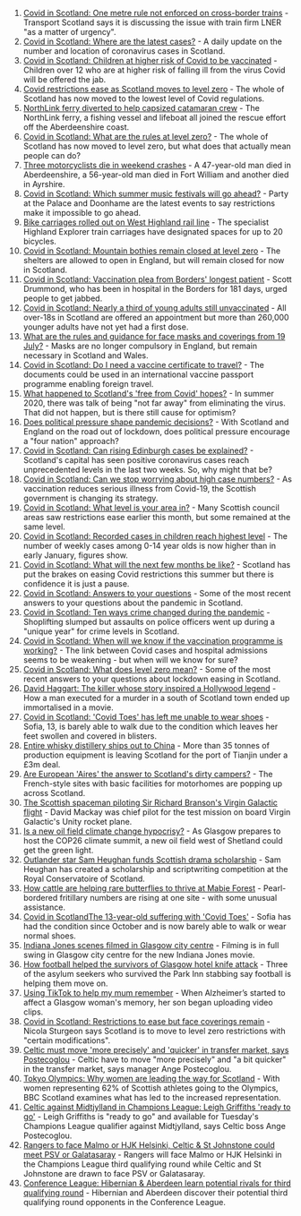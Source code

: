 1. [Covid in Scotland: One metre rule not enforced on cross-border trains](https://www.bbc.co.uk/news/uk-scotland-57893582) - Transport Scotland says it is discussing the issue with train firm LNER "as a matter of urgency".
2. [Covid in Scotland: Where are the latest cases?](https://www.bbc.co.uk/news/uk-scotland-53511877) - A daily update on the number and location of coronavirus cases in Scotland.
3. [Covid in Scotland: Children at higher risk of Covid to be vaccinated](https://www.bbc.co.uk/news/uk-scotland-57887850) - Children over 12 who are at higher risk of falling ill from the virus Covid will be offered the jab.
4. [Covid restrictions ease as Scotland moves to level zero](https://www.bbc.co.uk/news/uk-scotland-57878745) - The whole of Scotland has now moved to the lowest level of Covid regulations.
5. [NorthLink ferry diverted to help capsized catamaran crew](https://www.bbc.co.uk/news/uk-scotland-north-east-orkney-shetland-57885648) - The NorthLink ferry, a fishing vessel and lifeboat all joined the rescue effort off the Aberdeenshire coast.
6. [Covid in Scotland: What are the rules at level zero?](https://www.bbc.co.uk/news/uk-scotland-53166816) - The whole of Scotland has now moved to level zero, but what does that actually mean people can do?
7. [Three motorcyclists die in weekend crashes](https://www.bbc.co.uk/news/uk-scotland-57879353) - A 47-year-old man died in Aberdeenshire, a 56-year-old man died in Fort William and another died in Ayrshire.
8. [Covid in Scotland: Which summer music festivals will go ahead?](https://www.bbc.co.uk/news/uk-scotland-57887600) - Party at the Palace and Doonhame are the latest events to say restrictions make it impossible to go ahead.
9. [Bike carriages rolled out on West Highland rail line](https://www.bbc.co.uk/news/uk-scotland-glasgow-west-57884961) - The specialist Highland Explorer train carriages have designated spaces for up to 20 bicycles.
10. [Covid in Scotland: Mountain bothies remain closed at level zero](https://www.bbc.co.uk/news/uk-scotland-highlands-islands-57886203) - The shelters are allowed to open in England, but will remain closed for now in Scotland.
11. [Covid in Scotland: Vaccination plea from Borders' longest patient](https://www.bbc.co.uk/news/uk-scotland-south-scotland-57888409) - Scott Drummond, who has been in hospital in the Borders for 181 days, urged people to get jabbed.
12. [Covid in Scotland: Nearly a third of young adults still unvaccinated](https://www.bbc.co.uk/news/uk-scotland-57875256) - All over-18s in Scotland are offered an appointment but more than 260,000 younger adults have not yet had a first dose.
13. [What are the rules and guidance for face masks and coverings from 19 July?](https://www.bbc.co.uk/news/health-51205344) - Masks are no longer compulsory in England, but remain necessary in Scotland and Wales.
14. [Covid in Scotland: Do I need a vaccine certificate to travel?](https://www.bbc.co.uk/news/uk-scotland-57519070) - The documents could be used in an international vaccine passport programme enabling foreign travel.
15. [What happened to Scotland's 'free from Covid' hopes?](https://www.bbc.co.uk/news/uk-scotland-57742212) - In summer 2020, there was talk of being "not far away" from eliminating the virus. That did not happen, but is there still cause for optimism?
16. [Does political pressure shape pandemic decisions?](https://www.bbc.co.uk/news/uk-scotland-scotland-politics-57737414) - With Scotland and England on the road out of lockdown, does political pressure encourage a "four nation" approach?
17. [Covid in Scotland: Can rising Edinburgh cases be explained?](https://www.bbc.co.uk/news/uk-scotland-57668976) - Scotland's capital has seen positive coronavirus cases reach unprecedented levels in the last two weeks. So, why might that be?
18. [Covid in Scotland: Can we stop worrying about high case numbers?](https://www.bbc.co.uk/news/uk-scotland-57581952) - As vaccination reduces serious illness from Covid-19, the Scottish government is changing its strategy.
19. [Covid in Scotland: What level is your area in?](https://www.bbc.co.uk/news/uk-scotland-57076243) - Many Scottish council areas saw restrictions ease earlier this month, but some remained at the same level.
20. [Covid in Scotland: Recorded cases in children reach highest level](https://www.bbc.co.uk/news/uk-scotland-57398757) - The number of weekly cases among 0-14 year olds is now higher than in early January, figures show.
21. [Covid in Scotland: What will the next few months be like?](https://www.bbc.co.uk/news/uk-scotland-57500221) - Scotland has put the brakes on easing Covid restrictions this summer but there is confidence it is just a pause.
22. [Covid in Scotland: Answers to your questions](https://www.bbc.co.uk/news/uk-scotland-57361417) - Some of the most recent answers to your questions about the pandemic in Scotland.
23. [Covid in Scotland: Ten ways crime changed during the pandemic](https://www.bbc.co.uk/news/uk-scotland-57357800) - Shoplifting slumped but assaults on police officers went up during a "unique year" for crime levels in Scotland.
24. [Covid in Scotland: When will we know if the vaccination programme is working?](https://www.bbc.co.uk/news/uk-scotland-57328828) - The link between Covid cases and hospital admissions seems to be weakening - but when will we know for sure?
25. [Covid in Scotland: What does level zero mean?](https://www.bbc.co.uk/news/uk-scotland-57838053) - Some of the most recent answers to your questions about lockdown easing in Scotland.
26. [David Haggart: The killer whose story inspired a Hollywood legend](https://www.bbc.co.uk/news/uk-scotland-south-scotland-57650595) - How a man executed for a murder in a south of Scotland town ended up immortalised in a movie.
27. [Covid in Scotland: 'Covid Toes' has left me unable to wear shoes](https://www.bbc.co.uk/news/uk-scotland-57865404) - Sofia, 13, is barely able to walk due to the condition which leaves her feet swollen and covered in blisters.
28. [Entire whisky distillery ships out to China](https://www.bbc.co.uk/news/uk-scotland-scotland-business-57825081) - More than 35 tonnes of production equipment is leaving Scotland for the port of Tianjin under a £3m deal.
29. [Are European 'Aires' the answer to Scotland's dirty campers?](https://www.bbc.co.uk/news/uk-scotland-57803377) - The French-style sites with basic facilities for motorhomes are popping up across Scotland.
30. [The Scottish spaceman piloting Sir Richard Branson's Virgin Galactic flight](https://www.bbc.co.uk/news/uk-scotland-highlands-islands-57786412) - David Mackay was chief pilot for the test mission on board Virgin Galactic's Unity rocket plane.
31. [Is a new oil field climate change hypocrisy?](https://www.bbc.co.uk/news/uk-scotland-57762927) - As Glasgow prepares to host the COP26 climate summit, a new oil field west of Shetland could get the green light.
32. [Outlander star Sam Heughan funds Scottish drama scholarship](https://www.bbc.co.uk/news/uk-scotland-57720794) - Sam Heughan has created a scholarship and scriptwriting competition at the Royal Conservatoire of Scotland.
33. [How cattle are helping rare butterflies to thrive at Mabie Forest](https://www.bbc.co.uk/news/uk-scotland-south-scotland-57636202) - Pearl-bordered fritillary numbers are rising at one site - with some unusual assistance.
34. [Covid in ScotlandThe 13-year-old suffering with 'Covid Toes'](https://www.bbc.co.uk/news/uk-scotland-57867125) - Sofia has had the condition since October and is now barely able to walk or wear normal shoes.
35. [Indiana Jones scenes filmed in Glasgow city centre](https://www.bbc.co.uk/news/uk-scotland-57861704) - Filming is in full swing in Glasgow city centre for the new Indiana Jones movie.
36. [How football helped the survivors of Glasgow hotel knife attack](https://www.bbc.co.uk/news/uk-scotland-57841539) - Three of the asylum seekers who survived the Park Inn stabbing say football is helping them move on.
37. [Using TikTok to help my mum remember](https://www.bbc.co.uk/news/uk-scotland-57832429) - When Alzheimer’s started to affect a Glasgow woman's memory, her son began uploading video clips.
38. [Covid in Scotland: Restrictions to ease but face coverings remain](https://www.bbc.co.uk/news/uk-scotland-57826443) - Nicola Sturgeon says Scotland is to move to level zero restrictions with "certain modifications".
39. [Celtic must move 'more precisely' and 'quicker' in transfer market, says Postecoglou](https://www.bbc.co.uk/sport/football/57889160) - Celtic have to move "more precisely" and "a bit quicker" in the transfer market, says manager Ange Postecoglou.
40. [Tokyo Olympics: Why women are leading the way for Scotland](https://www.bbc.co.uk/sport/olympics/57878941) - With women representing 62% of Scottish athletes going to the Olympics, BBC Scotland examines what has led to the increased representation.
41. [Celtic against Midtjylland in Champions League: Leigh Griffiths 'ready to go'](https://www.bbc.co.uk/sport/football/57855563) - Leigh Griffiths is "ready to go" and available for Tuesday's Champions League qualifier against Midtjylland, says Celtic boss Ange Postecoglou.
42. [Rangers to face Malmo or HJK Helsinki, Celtic & St Johnstone could meet PSV or Galatasaray](https://www.bbc.co.uk/sport/football/57888796) - Rangers will face Malmo or HJK Helsinki in the Champions League third qualifying round while Celtic and St Johnstone are drawn to face PSV or Galatasaray.
43. [Conference League: Hibernian & Aberdeen learn potential rivals for third qualifying round](https://www.bbc.co.uk/sport/football/57889321) - Hibernian and Aberdeen discover their potential third qualifying round opponents in the Conference League.
